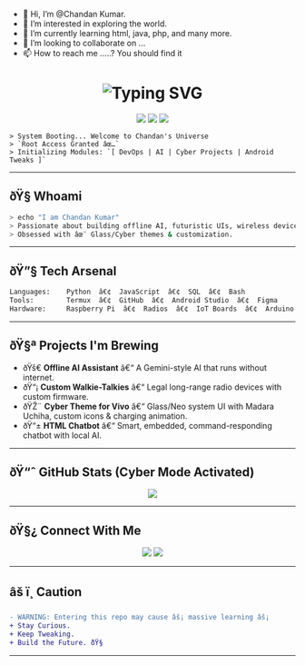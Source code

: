- 👋 Hi, I’m @Chandan Kumar. 
- 👀 I’m interested in exploring the world.
- 🌱 I’m currently learning html, java, php, and many more.
- 💞️ I’m looking to collaborate on ...
- 📫 How to reach me .....? You should find it

<!---
Chandankrishnna/Chandankrishnna is a ✨ special ✨ repository because its `README.md` (this file) appears on your GitHub profile.
You can click the Preview link to take a look at your changes.
--->


<!-- Cyberpunk Terminal UI Inspired GitHub README by Chandan Kumar -->

<h1 align="center">
  <img src="https://readme-typing-svg.demolab.com?font=Fira+Code&size=24&pause=1000&color=0FFFC0&width=435&lines=Welcome+to+My+Cyber+Space..." alt="Typing SVG" />
</h1>

<p align="center">
  <img src="https://img.shields.io/badge/Code%20Level-H4ck3r-brightgreen?style=for-the-badge&logo=codereview&logoColor=white">
  <img src="https://img.shields.io/badge/Status-%F0%9F%95%B6%20Always%20Coding-orange?style=for-the-badge">
  <img src="https://img.shields.io/badge/Theme-Cyberpunk%20Neo%20UI-blueviolet?style=for-the-badge&logo=eyeem&logoColor=cyan">
</p>

```
> System Booting... Welcome to Chandan's Universe  
> `Root Access Granted âœ…`  
> Initializing Modules: `[ DevOps | AI | Cyber Projects | Android Tweaks ]`
```

---

## ðŸ§  Whoami

```bash
> echo "I am Chandan Kumar"
> Passionate about building offline AI, futuristic UIs, wireless devices, and ðŸ’¥ powerful tools.
> Obsessed with âœ¨ Glass/Cyber themes & customization.
```

---

## ðŸ”§ Tech Arsenal

```bash
Languages:    Python  â€¢  JavaScript  â€¢  SQL  â€¢  Bash
Tools:        Termux  â€¢  GitHub  â€¢  Android Studio  â€¢  Figma
Hardware:     Raspberry Pi  â€¢  Radios  â€¢  IoT Boards  â€¢  Arduino
```

---

## ðŸ§ª Projects I'm Brewing

- ðŸš€ **Offline AI Assistant** â€“ A Gemini-style AI that runs without internet.
- ðŸ“¡ **Custom Walkie-Talkies** â€“ Legal long-range radio devices with custom firmware.
- ðŸŽ¨ **Cyber Theme for Vivo** â€“ Glass/Neo system UI with Madara Uchiha, custom icons & charging animation.
- ðŸ“± **HTML Chatbot** â€“ Smart, embedded, command-responding chatbot with local AI.

---

## ðŸ“ˆ GitHub Stats (Cyber Mode Activated)

<p align="center">
  <img src="https://github-readme-stats.vercel.app/api?username=your-username&theme=radical&show_icons=true&hide_border=true&title_color=00fff7&icon_color=00ff9c&text_color=ffffff&bg_color=000000">
</p>

---

## ðŸ§¿ Connect With Me

<p align="center">
  <a href="https://t.me/yourTelegram" target="_blank"><img src="https://img.shields.io/badge/Telegram-Contact%20Me-00acee?style=for-the-badge&logo=telegram" /></a>
  <a href="mailto:youremail@example.com"><img src="https://img.shields.io/badge/Email-Send%20Mail-red?style=for-the-badge&logo=gmail&logoColor=white" /></a>
</p>

---

## âš ï¸ Caution

```diff
- WARNING: Entering this repo may cause âš¡ massive learning âš¡
+ Stay Curious.
+ Keep Tweaking.
+ Build the Future. ðŸ§ 
```

---
